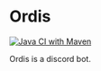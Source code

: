 # Ordis

[![Java CI with Maven](https://github.com/karl-zschiebsch/ordis/actions/workflows/maven.yml/badge.svg)](https://github.com/karl-zschiebsch/ordis/actions/workflows/maven.yml)

Ordis is a discord bot.